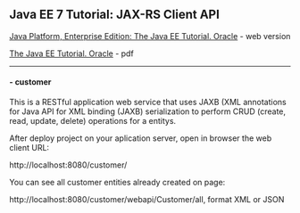 ## Java EE 7 Tutorial: JAX-RS Client API

[Java Platform, Enterprise Edition: The Java EE Tutorial. Oracle](https://docs.oracle.com/javaee/7/tutorial/) - web version

[The Java EE Tutorial. Oracle](https://docs.oracle.com/javaee/7/JEETT.pdf) - pdf
___
#### - **customer**

This is a RESTful application web service that uses JAXB (XML annotations for Java API for XML binding (JAXB) serialization to perform CRUD (create, read, update, delete) operations for a entitys.

After deploy project on your aplication server, open in browser the web client URL:

http://localhost:8080/customer/

You can see all customer entities already created on page:

http://localhost:8080/customer/webapi/Customer/all, format XML or JSON
